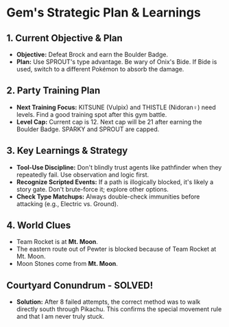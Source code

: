 # Gem's Strategic Plan & Learnings

## 1. Current Objective & Plan
- **Objective:** Defeat Brock and earn the Boulder Badge.
- **Plan:** Use SPROUT's type advantage. Be wary of Onix's Bide. If Bide is used, switch to a different Pokémon to absorb the damage.

## 2. Party Training Plan
*   **Next Training Focus:** KITSUNE (Vulpix) and THISTLE (Nidoran♀) need levels. Find a good training spot after this gym battle.
*   **Level Cap:** Current cap is 12. Next cap will be 21 after earning the Boulder Badge. SPARKY and SPROUT are capped.

## 3. Key Learnings & Strategy
*   **Tool-Use Discipline:** Don't blindly trust agents like pathfinder when they repeatedly fail. Use observation and logic first.
*   **Recognize Scripted Events:** If a path is illogically blocked, it's likely a story gate. Don't brute-force it; explore other options.
*   **Check Type Matchups:** Always double-check immunities before attacking (e.g., Electric vs. Ground).

## 4. World Clues
*   Team Rocket is at **Mt. Moon**.
*   The eastern route out of Pewter is blocked because of Team Rocket at Mt. Moon.
*   Moon Stones come from **Mt. Moon**.

## Courtyard Conundrum - SOLVED!
*   **Solution:** After 8 failed attempts, the correct method was to walk directly south through Pikachu. This confirms the special movement rule and that I am never truly stuck.